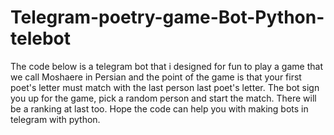 # Telegram-poetry-game-Bot-Python-telebot
The code below is a telegram bot that i designed for fun to play a game that we call Moshaere in Persian and the point of the game is that your first poet's letter must match with the last person last poet's letter. The bot sign you up for the game, pick a random person and start the match. There will be a ranking at last too. Hope the code can help you with making bots in telegram with python.
